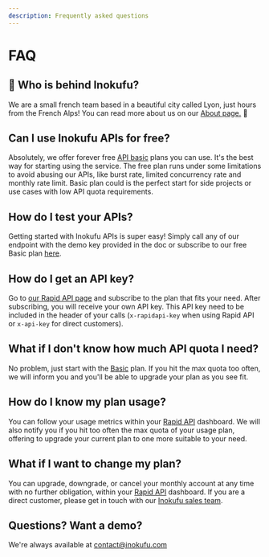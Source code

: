 ```yaml
---
description: Frequently asked questions
---
```


# FAQ

## 👋 Who is behind Inokufu? <a href="who-is-behind-gitbook" id="who-is-behind-gitbook"></a>

We are a small french team based in a beautiful city called Lyon, just hours from the French Alps! You can read more about us on our [About page.](https://www.inokufu.com/about/) 🤗

## **Can I use Inokufu APIs for free?**

Absolutely, we offer forever free [API basic](https://rapidapi.com/search/inokufu) plans you can use. It's the best way for starting using the service. The free plan runs under some limitations to avoid abusing our APIs, like burst rate, limited concurrency rate and monthly rate limit. Basic plan could is the perfect start for side projects or use cases with low API quota requirements.

## **How do I test your APIs?**

Getting started with Inokufu APIs is super easy! Simply call any of our endpoint with the demo key provided in the doc or subscribe to our free Basic plan [here](https://rapidapi.com/search/inokufu).

## **How do I get an API key?**

Go to [our Rapid API page](https://rapidapi.com/search/inokufu) and subscribe to the plan that fits your need. After subscribing, you will receive your own API key. This API key need to be included in the header of your calls (`x-rapidapi-key` when using Rapid API or `x-api-key` for direct customers).

## **What if I don't know how much API quota I need?**

No problem, just start with the [Basic](https://rapidapi.com/search/inokufu) plan. If you hit the max quota too often, we will inform you and you'll be able to upgrade your plan as you see fit.

## **How do I know my plan usage?**

You can follow your usage metrics within your [Rapid API](https://rapidapi.com/search/inokufu) dashboard. We will also notify you if you hit too often the max quota of your usage plan, offering to upgrade your current plan to one more suitable to your need.

## **What if I want to change my plan?**

You can upgrade, downgrade, or cancel your monthly account at any time with no further obligation, within your [Rapid API](https://rapidapi.com/search/inokufu) dashboard. If you are a direct customer, please get in touch with our [Inokufu sales team](mailto:contact@inokufu.com?subject=Inokufu%20API%20Key%20request\&body=Hi,%0D%0A%20%0D%0A%20I%20found%20your%20awesome%20Inokufu%20API%20Cloud%20and%20I%20would%20be%20very%20intersted%20to%20get%20a%20Key!%0D%0A%20%0D%0A%20My%20name%20is%20....%20and%20I%27d%20like%20to%20get%20a%20free%20API%20key%20for%20testing%20purpose%20/%20paid%20API%20key%20for%20integrating%20it%20in%20my%20app/project.%20%0D%0A%20%0D%0A%20Regards,%20%0D%0A%20...).

## **Questions? Want a demo?**

We're always available at [contact@inokufu.com](mailto:contact@inokufu.com?subject=Inokufu%20API%20-%20Question)
